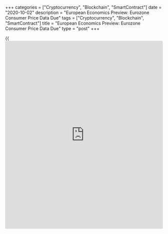 +++
categories = ["Cryptocurrency", "Blockchain", "SmartContract"]
date = "2020-10-02"
description = "European Economics Preview: Eurozone Consumer Price Data Due"
tags = ["Cryptocurrency", "Blockchain", "SmartContract"]
title = "European Economics Preview: Eurozone Consumer Price Data Due"
type = "post"
+++

{{<iframe id="large-banner" src="https://www.bounty.group/#slide=20.0" width="100%" height="600" scrolling="no" style="border: 0px solid rgb(216, 221, 230); border-radius: 3px;">}}

Flash consumer price data from euro area is due on Friday, headlining a
light day for the European economic [news](https://www.letsplayfx.com/blog/forex-news-website/).  
  
At 3.00 am ET, Spain's unemployment data for September is due from the
Ministry of Labor, Migration and Social Security. The number of
unemployed rose by 29,780, or 0.79 percent, in August.

At 4.00 am ET, Norway's unemployment data is due. The jobless rate is
expected to fall to 4 percent in September from 4.3 percent in August.

At 5.00 am ET, Eurostat is slated to release euro area consumer prices
for September. Economists forecast consumer prices to fall 0.2 percent
annually, the same pace of fall as seen in August.

For comments and feedback [contact](https://www.playgroundfx.com/contact/): editorial@rtt[news](https://www.letsplayfx.com/blog/forex-news-website/).com

[Economic News][1]

 **What parts of the world are seeing the best (and worst) economic
performances lately? Click[here][2] to check out our [Econ Scorecard][2]
and find out! See up-to-the-moment [ranking](https://www.playgroundfx.com/blog/crypto-exchange-ranking/)s for the best and worst
performers in [GDP][2], [unemployment rate][3], [inflation][4] and much
more.**

   1. www.rtt[news](https://www.letsplayfx.com/blog/forex-news-website/).com/Content/EconomicNews.aspx
   2. www.rtt[news](https://www.letsplayfx.com/blog/forex-news-website/).com/economic-scorecard/world-rank/GDP/highest-performance.aspx
   3. www.rtt[news](https://www.letsplayfx.com/blog/forex-news-website/).com/economic-scorecard/world-rank/unemployment-rate/lowest-performance.aspx
   4. www.rtt[news](https://www.letsplayfx.com/blog/forex-news-website/).com/economic-scorecard/world-rank/CPI/highest-performance.aspx